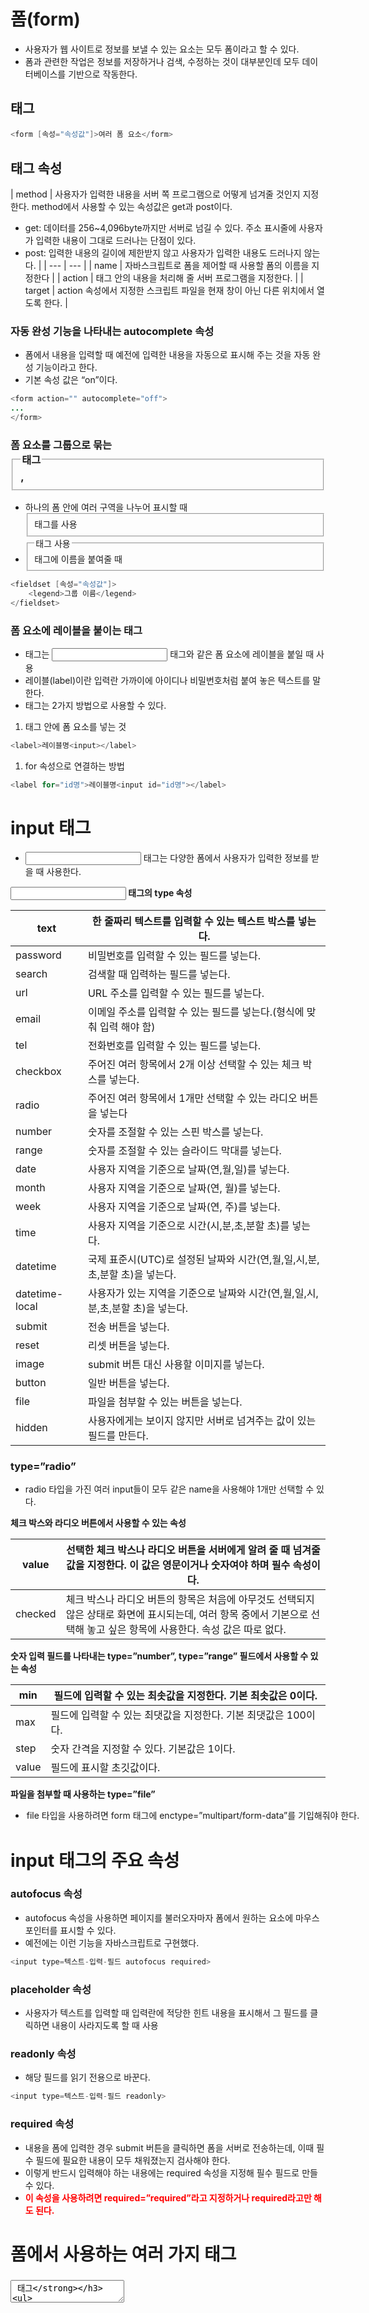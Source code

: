 # 폼(form)

- 사용자가 웹 사이트로 정보를 보낼 수 있는 요소는 모두 폼이라고 할 수 있다.
- 폼과 관련한 작업은 정보를 저장하거나 검색, 수정하는 것이 대부분인데 모두 데이터베이스를 기반으로 작동한다.

## <form>태그

```java
<form [속성="속성값"]>여러 폼 요소</form>
```

## <form> 태그 속성

| method | 사용자가 입력한 내용을 서버 쪽 프로그램으로 어떻게 넘겨줄 것인지 지정한다. method에서 사용할 수 있는 속성값은 get과 post이다.

- get: 데이터를 256~4,096byte까지만 서버로 넘길 수 있다. 주소 표시줄에 사용자가 입력한 내용이 그대로 드러나는 단점이 있다.
- post: 입력한 내용의 길이에 제한받지 않고 사용자가 입력한 내용도 드러나지 않는다. | | --- | --- | | name | 자바스크립트로 폼을 제어할 때 사용할 폼의 이름을 지정한다 | | action | <form> 태그 안의 내용을 처리해 줄 서버 프로그램을 지정한다. | | target | action 속성에서 지정한 스크립트 파일을 현재 창이 아닌 다른 위치에서 열도록 한다. |

### 자동 완성 기능을 나타내는 autocomplete 속성

- 폼에서 내용을 입력할 때 예전에 입력한 내용을 자동으로 표시해 주는 것을 자동 완성 기능이라고 한다.
- 기본 속성 값은 “on”이다.

```java
<form action="" autocomplete="off">
...
</form>
```

### 폼 요소를 그룹으로 묶는 <fieldset>, <legend> 태그

- 하나의 폼 안에 여러 구역을 나누어 표시할 때 <fieldset> 태그를 사용
- <fieldset> 태그에 이름을 붙여줄 때 <legend> 태그 사용

```java
<fieldset [속성="속성값"]>
	<legend>그룹 이름</legend>
</fieldset>
```

### 폼 요소에 레이블을 붙이는 <label> 태그

- <label> 태그는 <input> 태그와 같은 폼 요소에 레이블을 붙일 때 사용
- 레이블(label)이란 입력란 가까이에 아이디나 비밀번호처럼 붙여 놓은 텍스트를 말한다.
- <label> 태그는 2가지 방법으로 사용할 수 있다.

1. 태그 안에 폼 요소를 넣는 것

```java
<label>레이블명<input></label>
```

1. for 속성으로 연결하는 방법

```java
<label for="id명">레이블명<input id="id명"></label>
```

# input 태그

- <input> 태그는 다양한 폼에서 사용자가 입력한 정보를 받을 때 사용한다.

**<input> 태그의 type 속성**

| text           | 한 줄짜리 텍스트를 입력할 수 있는 텍스트 박스를 넣는다.      |
| -------------- | ------------------------------------------------------------ |
| password       | 비밀번호를 입력할 수 있는 필드를 넣는다.                     |
| search         | 검색할 때 입력하는 필드를 넣는다.                            |
| url            | URL 주소를 입력할 수 있는 필드를 넣는다.                     |
| email          | 이메일 주소를 입력할 수 있는 필드를 넣는다.(형식에 맞춰 입력 해야 함) |
| tel            | 전화번호를 입력할 수 있는 필드를 넣는다.                     |
| checkbox       | 주어진 여러 항목에서 2개 이상 선택할 수 있는 체크 박스를 넣는다. |
| radio          | 주어진 여러 항목에서 1개만 선택할 수 있는 라디오 버튼을 넣는다 |
| number         | 숫자를 조절할 수 있는 스핀 박스를 넣는다.                    |
| range          | 숫자를 조절할 수 있는 슬라이드 막대를 넣는다.                |
| date           | 사용자 지역을 기준으로 날짜(연,월,일)를 넣는다.              |
| month          | 사용자 지역을 기준으로 날짜(연, 월)를 넣는다.                |
| week           | 사용자 지역을 기준으로 날짜(연, 주)를 넣는다.                |
| time           | 사용자 지역을 기준으로 시간(시,분,초,분할 초)를 넣는다.      |
| datetime       | 국제 표준시(UTC)로 설정된 날짜와 시간(연,월,일,시,분,초,분할 초)을 넣는다. |
| datetime-local | 사용자가 있는 지역을 기준으로 날짜와 시간(연,월,일,시,분,초,분할 초)을 넣는다. |
| submit         | 전송 버튼을 넣는다.                                          |
| reset          | 리셋 버튼을 넣는다.                                          |
| image          | submit 버튼 대신 사용할 이미지를 넣는다.                     |
| button         | 일반 버튼을 넣는다.                                          |
| file           | 파일을 첨부할 수 있는 버튼을 넣는다.                         |
| hidden         | 사용자에게는 보이지 않지만 서버로 넘겨주는 값이 있는 필드를 만든다. |

### type=”radio”

- radio 타입을 가진 여러 input들이 모두 같은 name을 사용해야 1개만 선택할 수 있다.

**체크 박스와 라디오 버튼에서 사용할 수 있는 속성**

| value   | 선택한 체크 박스나 라디오 버튼을 서버에게 알려 줄 때 넘겨줄 값을 지정한다. 이 값은 영문이거나 숫자여야 하며 필수 속성이다. |
| ------- | ------------------------------------------------------------ |
| checked | 체크 박스나 라디오 버튼의 항목은 처음에 아무것도 선택되지 않은 상태로 화면에 표시되는데, 여러 항목 중에서 기본으로 선택해 놓고 싶은 항목에 사용한다. 속성 값은 따로 없다. |

**숫자 입력 필드를 나타내는 type=”number”, type=”range” 필드에서 사용할 수 있는 속성**

| min   | 필드에 입력할 수 있는 최솟값을 지정한다. 기본 최솟값은 0이다. |
| ----- | ------------------------------------------------------------ |
| max   | 필드에 입력할 수 있는 최댓값을 지정한다. 기본 최댓값은 100이다. |
| step  | 숫자 간격을 지정할 수 있다. 기본값은 1이다.                  |
| value | 필드에 표시할 초깃값이다.                                    |

**파일을 첨부할 때 사용하는 type=”file”**

- **<option><span style="color:red">file 타입을 사용하려면 form 태그에 enctype=”multipart/form-data”를 기입해줘야 한다.</span>**

# input 태그의 주요 속성

### autofocus 속성

- autofocus 속성을 사용하면 페이지를 불러오자마자 폼에서 원하는 요소에 마우스 포인터를 표시할 수 있다.
- 예전에는 이런 기능을 자바스크립트로 구현했다.

```java
<input type=텍스트-입력-필드 autofocus required>
```

### **placeholder 속성**

- 사용자가 텍스트를 입력할 때 입력란에 적당한 힌트 내용을 표시해서 그 필드를 클릭하면 내용이 사라지도록 할 때 사용

### readonly 속성

- 해당 필드를 읽기 전용으로 바꾼다.

```java
<input type=텍스트-입력-필드 readonly>
```

### required 속성

- 내용을 폼에 입력한 경우 submit 버튼을 클릭하면 폼을 서버로 전송하는데, 이때 필수 필드에 필요한 내용이 모두 채워졌는지 검사해야 한다.
- 이렇게 반드시 입력해야 하는 내용에는 required 속성을 지정해 필수 필드로 만들 수 있다.
- **<span style="color:red">이 속성을 사용하려면 required=”required”라고 지정하거나 required라고만 해도 된다.</span>**

# 폼에서 사용하는 여러 가지 태그

### **<textarea> 태그**

- 폼에서 텍스트를 여러 줄 입력하는 영역을 만들 수도 있다.

```java
<textarea>내용</textarea>
```

| cols | 텍스트 영역의 가로 너비를 문자 단위로 지정한다.              |
| ---- | ------------------------------------------------------------ |
| rows | 텍스트 영역의 세로 길이를 줄 단위로 지정한다. 지정한 숫자보다 줄 개수가 많아지면 스크롤 막대가 생긴다. |

### **<select>, <option> 태그**

- 사용자가 내용을 직접 입력하지 않고 여러 옵션 중에서 선택하게 하려면 드롭다운 목록이나 데이터 목록을 사용한다.
- <select> 태그로 드롭다운 목록의 시작과 끝을 표시하고, 그 안에 <option> 태그를 사용해 원하는 항목을 추가한다.
- **<span style="color:red"><option> 태그에는 value 속성을 이용해 서버로 넘겨주는 값을 지정한다.</span>**

```java
<select>
	<option value="값1">내용1</option>
	<option value="값2">내용2</option>
</select>
```

### <datalist>, <option> 태그

- 데이터 목록(datalist)을 사용하면 텍스트 필드에 값을 직접 입력하지 않고 미리 만들어 놓은 값 중에서 선택할 수 있다.
- 데이터 목록을 만들 때는 <datalist> 태그를 이용해 데이터 목록의 시작과 끝을 표시하고 그 사이에 <option> 태그를 사용해 각 데이터의 옵션을 표시한다.

```java
<input type="text" list="데이터 목록 id">
<datalist id="데이터 목록 id">
	<option value="서버로 넘길 값1">선택 옵션1</option>
	<option value="서버로 넘길 값2">선택 옵션2</option>
</datalist>
```